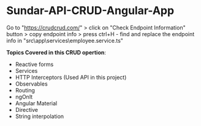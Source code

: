 # Sundar-API-CRUD-Angular-App
Go to "https://crudcrud.com/" > click on "Check Endpoint Information" button > copy endpoint info > press ctrl+H - find and replace the endpoint info in "src\app\services\employee.service.ts"

**Topics Covered in this CRUD opertion**:
- Reactive forms
- Services
- HTTP Interceptors (Used API in this project)
- Observables
- Routing
- ngOnIt
- Angular Material
- Directive
- String interpolation
